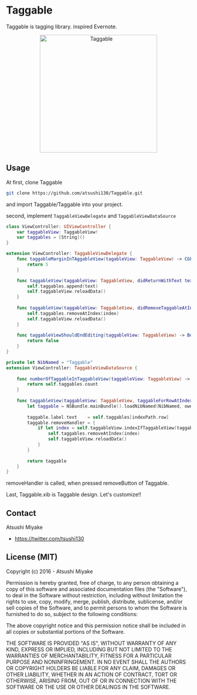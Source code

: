 # Taggable

Taggable is tagging library. inspired Evernote.

<p align="center">
  <img src="https://github.com/atsushi130/Taggable/blob/master/Taggable/images/taggable.gif" alt="Taggable" width="320"/>
</p>

## Usage

At first, clone Taggable

```zsh
git clone https://github.com/atsushi130/Taggable.git
```
and import Taggable/Taggable into your project.  

second, implement `TaggableViewDelegate` and `TaggableViewDataSource`

```swift
class ViewController: UIViewController {
	var taggableView: TaggableView!
	var taggables = [String]()
}
```

```swift
extension ViewController: TaggableViewDelegate {
	func taggableMarginInTAggableView(tagableView: TaggableView) -> CGFloat {
        return 5
    }

	func taggableView(taggableView: TaggableView, didReturnWithText text: String) {
        self.taggables.append(text)
        self.taggableView.reloadData()
    }
    
    func taggableView(taggableView: TaggableView, didRemoveTaggableAtIndex index: Int) {
        self.taggables.removeAtIndex(index)
        self.taggableView.reloadData()
    }
   
    func taggableViewShouldEndEditing(taggableView: TaggableView) -> Bool {
        return false
    }
}
```

```swift
private let NibNamed = "Taggable"
extension ViewController: TaggableViewDataSource {
    
    func numberOfTaggableInTaggableView(taggableView: TaggableView) -> Int {
        return self.taggables.count
    }
    
    func taggableView(taggableView: TaggableView, taggableForRowAtIndex indexPath: NSIndexPath) -> Taggable {
        let taggable = NSBundle.mainBundle().loadNibNamed(NibNamed, owner: self, options: nil)[0] as! Taggable
        
        taggable.label.text    = self.taggables[indexPath.row]
        taggable.removeHandler = {
            if let index = self.taggableView.indexIfTaggableView(taggable) {
                self.taggables.removeAtIndex(index)
                self.taggableView.reloadData()
            }
        }
        
        return taggable
    }
}
```
removeHandler is called, when pressed removeButton of Taggable.

Last, Taggable.xib is Taggable design. Let's customize!!

## Contact

Atsushi Miyake
 - https://twitter.com/tsushi130


## License (MIT)

Copyright (c) 2016 - Atsushi Miyake

Permission is hereby granted, free of charge, to any person obtaining a copy
of this software and associated documentation files (the "Software"), to deal
in the Software without restriction, including without limitation the rights
to use, copy, modify, merge, publish, distribute, sublicense, and/or sell
copies of the Software, and to permit persons to whom the Software is
furnished to do so, subject to the following conditions:

The above copyright notice and this permission notice shall be included in
all copies or substantial portions of the Software.

THE SOFTWARE IS PROVIDED "AS IS", WITHOUT WARRANTY OF ANY KIND, EXPRESS OR
IMPLIED, INCLUDING BUT NOT LIMITED TO THE WARRANTIES OF MERCHANTABILITY,
FITNESS FOR A PARTICULAR PURPOSE AND NONINFRINGEMENT. IN NO EVENT SHALL THE
AUTHORS OR COPYRIGHT HOLDERS BE LIABLE FOR ANY CLAIM, DAMAGES OR OTHER
LIABILITY, WHETHER IN AN ACTION OF CONTRACT, TORT OR OTHERWISE, ARISING FROM,
OUT OF OR IN CONNECTION WITH THE SOFTWARE OR THE USE OR OTHER DEALINGS IN
THE SOFTWARE.

